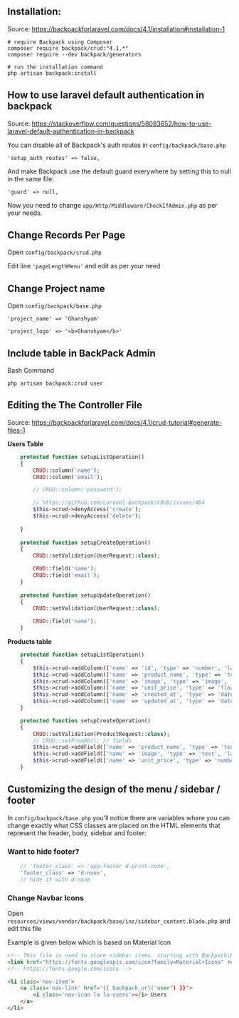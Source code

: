 ## Installation:

Source: https://backpackforlaravel.com/docs/4.1/installation#installation-1

```
# require Backpack using Composer
composer require backpack/crud:"4.1.*"
composer require --dev backpack/generators

# run the installation command
php artisan backpack:install
```

## How to use laravel default authentication in backpack

Source: https://stackoverflow.com/questions/58083652/how-to-use-laravel-default-authentication-in-backpack

You can disable all of Backpack's auth routes in `config/backpack/base.php`
```
'setup_auth_routes' => false,
```

And make Backpack use the default guard everywhere by setting this to null in the same file:
```
'guard' => null,
```

Now you need to change `app/Http/Middleware/CheckIfAdmin.php` as per your needs.


## Change Records Per Page

Open `config/backpack/crud.php`

Edit line `'pageLengthMenu'` and edit as per your need

## Change Project name

Open `config/backpack/base.php`

```
'project_name' => 'Ghanshyam'
```

```
'project_logo' => '<b>Ghanshyam</b>'
```

## Include table in BackPack Admin

Bash Command
```
php artisan backpack:crud user
```

## Editing the The Controller File

Source: 
https://backpackforlaravel.com/docs/4.1/crud-tutorial#generate-files-1


**Users Table**

```php
    protected function setupListOperation()
    {
        CRUD::column('name');
        CRUD::column('email');

        // CRUD::column('password');

        // https://github.com/Laravel-Backpack/CRUD/issues/404
        $this->crud->denyAccess('create');
        $this->crud->denyAccess('delete');
        
    }
    
    protected function setupCreateOperation()
    {
        CRUD::setValidation(UserRequest::class);

        CRUD::field('name');
        CRUD::field('email');
    }
    
    protected function setupUpdateOperation()
    {
        CRUD::setValidation(UserRequest::class);

        CRUD::field('name');
    }

```

**Products table**

```php
    protected function setupListOperation()
    {
        $this->crud->addColumn(['name' => 'id', 'type' => 'number', 'label' => 'Id']);
        $this->crud->addColumn(['name' => 'product_name', 'type' => 'text', 'label' => 'Product Name']);
        $this->crud->addColumn(['name' => 'image', 'type' => 'image', 'label' => 'Image']);
        $this->crud->addColumn(['name' => 'unit_price', 'type' => 'float', 'label' => 'Unit Price']);
        $this->crud->addColumn(['name' => 'created_at', 'type' => 'date', 'label' => 'Date Created']);
        $this->crud->addColumn(['name' => 'updated_at', 'type' => 'date', 'label' => 'Last Modified']);
    }

    protected function setupCreateOperation()
    {
        CRUD::setValidation(ProductRequest::class);
        // CRUD::setFromDb(); // fields
        $this->crud->addField(['name' => 'product_name', 'type' => 'text', 'label' => 'Product Name']);
        $this->crud->addField(['name' => 'image', 'type' => 'text', 'label' => 'Image']);
        $this->crud->addField(['name' => 'unit_price', 'type' => 'number', 'label' => 'Unit Price']);
    }

```

## Customizing the design of the menu / sidebar / footer

In `config/backpack/base.php` you'll notice there are variables where you can change exactly what CSS classes are placed on the HTML elements that represent the header, body, sidebar and footer:

### Want to hide footer?
```php
    // 'footer_class' => 'app-footer d-print-none',
    'footer_class' => 'd-none',
    // hide it with d-none
```

### Change Navbar Icons
Open `resources/views/vendor/backpack/base/inc/sidebar_content.blade.php` and edit this file

Example is given below which is based on Material Icon

```html
<!-- This file is used to store sidebar items, starting with Backpack\Base 0.9.0 -->
<link href="https://fonts.googleapis.com/icon?family=Material+Icons" rel="stylesheet">
<!-- https://fonts.google.com/icons -->

<li class='nav-item'>
    <a class='nav-link' href='{{ backpack_url('user') }}'>
        <i class='nav-icon la la-users'></i> Users
    </a>
</li>
```
